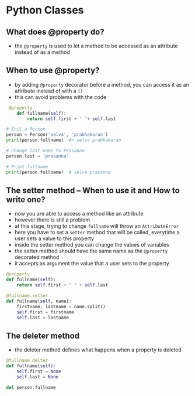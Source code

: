 # Python Classes

## What does @property do?
- the `@property` is used to let a method to be accessed as an attribute instead of as a method 

## When to use @property?
- by adding `@property` decorator before a method, you can access it as an attribute instead of with a `()`
- this can avoid problems with the code
```python
 @property    
    def fullname(self):
        return self.first + ' '+ self.last
```
```python
# Init a Person 
person = Person('selva', 'prabhakaran')
print(person.fullname)  #> selva prabhakaran

# Change last name to Prasanna
person.last = 'prasanna'

# Print fullname
print(person.fullname)  # selva prasanna
```

## The setter method – When to use it and How to write one?
- now you are able to access a method like an attribute
- however there is still a problem
- at this stage, trying to change `fullname` will throw an `AttributeError`
- here you have to set a `setter` method that will be called, everytime a user sets a value to this property
- inside the setter method you can change the values of variables
- the setter method should have the same name as the `@property` decorated method
- it accepts as argument the value that a user sets to the property

```python
@property
def fullname(self):
	return self.first + " " + self.last

@fullname.setter
def fullname(self, name):
	firstname, lastname = name.split()
	self.first = firstname
	self.last = lastname
```

## The deleter method
- the deleter method defines what happens when a property is deleted
```python
@fullname.delter
def fullname(self):
	self.first = None
	self.last = None
```
```python
del person.fullname
``` 

